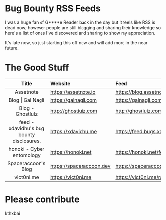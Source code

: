# Bug Bounty RSS Feeds

I was a huge fan of G****e Reader back in the day but it feels like RSS is dead now; however people are still blogging and sharing their knowledge so here's a list of ones I've discovered and sharing to show my appreciation.

It's late now, so just starting this off now and will add more in the near future.

# The Good Stuff

| Title | Website | Feed | Handle |
|:-:|:-|:-|:-:|
| Assetnote | https://assetnote.io | https://blog.assetnote.io/feed.xml | [@assetnote](https://twitter.com/assetnote) |
| Blog \| Gal Nagli | https://galnagli.com | https://galnagli.com/feed.xml | [@naglinagli](https://twitter.com/naglinagli) |
| Blog - Ghostlulz | http://ghostlulz.com | http://ghostlulz.com/feed/ | [@ghostlulz1337](https://twitter.com/ghostlulz1337) |
| feed - xdavidhu's bug bounty disclosures. | https://xdavidhu.me | https://feed.bugs.xdavidhu.me/feed.xml | [@xdavidhu](https://twitter.com/xdavidhu) |
| honoki - Cyber entomology | https://honoki.net | https://honoki.net/feed/ | [@honoki](https://twitter.com/honoki)
| Spaceraccoon's Blog | https://spaceraccoon.dev | https://spaceraccoon.dev/feed.xml | [@spaceraccoonsec](https://twitter.com/spaceraccoonsec) |
| vict0ni.me  | https://vict0ni.me | https://vict0ni.me/rss/ | [@vict0ni](https://twitter.com/vict0ni) |

# Please contribute

kthxbai
